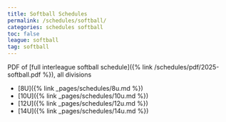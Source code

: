 ```yaml
---
title: Softball Schedules
permalink: /schedules/softball/
categories: schedules softball
toc: false
league: softball
tag: softball
---
```


PDF of [full interleague softball schedule]({% link /schedules/pdf/2025-softball.pdf %}), all divisions

* [8U]({% link _pages/schedules/8u.md %})
* [10U]({% link _pages/schedules/10u.md %})
* [12U]({% link _pages/schedules/12u.md %})
* [14U]({% link _pages/schedules/14u.md %})

<script src="https://widgets.gc.com/static/js/sdk.v1.js"></script>

<div id="gc-scoreboard-widget-tdbt"></div>
<script>
    window.GC.scoreboard.init({
        target: "#gc-scoreboard-widget-tdbt",
        widgetId: "c230bd39-7122-4d16-994d-492c7c4dde3f",
        maxVerticalGamesVisible: 2,
    })
</script>

<div id="gc-scoreboard-widget-h09p"></div>
<script>
    window.GC.scoreboard.init({
        target: "#gc-scoreboard-widget-h09p",
        widgetId: "5598999a-f720-44bf-aad5-cdae9610f94f",
        maxVerticalGamesVisible: 2,
    })
</script>

<div id="gc-scoreboard-widget-36bi"></div>
<script>
    window.GC.scoreboard.init({
        target: "#gc-scoreboard-widget-36bi",
        widgetId: "32ef962e-bd34-4438-a8b7-4d945c54fae6",
        maxVerticalGamesVisible: 2,
    })
</script>

<div id="gc-scoreboard-widget-10nk"></div>
<script>
    window.GC.scoreboard.init({
        target: "#gc-scoreboard-widget-10nk",
        widgetId: "a5dff1c2-58b9-4ce7-bd2d-5b9f21a802db",
        maxVerticalGamesVisible: 2,
    })
</script>


